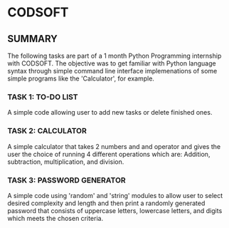 # CODSOFT
## SUMMARY
The following tasks are part of a 1 month Python Programming internship with CODSOFT.
The objective was to get familiar with Python language syntax through simple command line interface implemenations of some simple programs like the 'Calculator', for example.


### TASK 1: TO-DO LIST
A simple code allowing user to add new tasks or delete finished ones.

### TASK 2: CALCULATOR
A simple calculator that takes 2 numbers and and operator and gives the user the choice of running 4 different operations which are: Addition, subtraction, multiplication, and division. 

### TASK 3: PASSWORD GENERATOR
A simple code using 'random' and 'string' modules to allow user to select desired complexity and length and then print a randomly generated password that consists of uppercase letters, lowercase letters, and digits which meets the chosen criteria.
